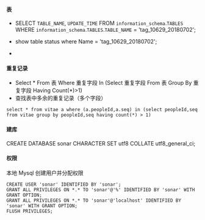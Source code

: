


#### 表
- SELECT `TABLE_NAME`, `UPDATE_TIME`  FROM      `information_schema`.`TABLES`  WHERE       `information_schema`.`TABLES`.`TABLE_NAME` = 'tag_10629_20180702';

- show table status where Name = 'tag_10629_20180702';
- 


#### 重复记录

- Select * From 表 Where 重复字段 In (Select 重复字段 From 表 Group By 重复字段 Having Count(*)>1)
- 查找表中多余的重复记录（多个字段）

```
select * from vitae a where (a.peopleId,a.seq) in (select peopleId,seq from vitae group by peopleId,seq having count(*) > 1)
```



#### 建库

CREATE DATABASE sonar CHARACTER SET utf8 COLLATE utf8_general_ci;


#### 权限

本地 Mysql 创建用户并分配权限

```
CREATE USER 'sonar' IDENTIFIED BY 'sonar';
GRANT ALL PRIVILEGES ON *.* TO 'sonar'@'%' IDENTIFIED BY 'sonar' WITH GRANT OPTION;
GRANT ALL PRIVILEGES ON *.* TO 'sonar'@'localhost' IDENTIFIED BY 'sonar' WITH GRANT OPTION;
FLUSH PRIVILEGES;
```